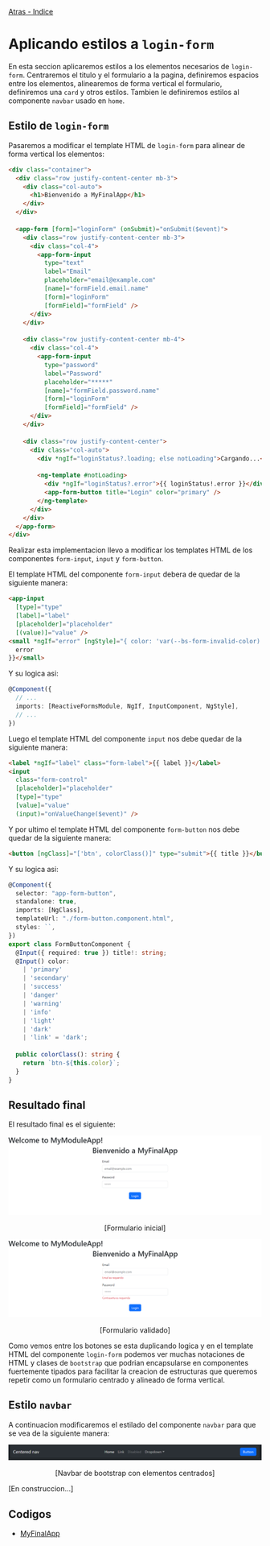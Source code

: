 [Atras - Indice](https://github.com/daniel18acevedo/DA2-Tecnologia/tree/angular-style)

# Aplicando estilos a `login-form`

En esta seccion aplicaremos estilos a los elementos necesarios de `login-form`. Centraremos el titulo y el formulario a la pagina, definiremos espacios entre los elementos, alinearemos de forma vertical el formulario, definiremos una `card` y otros estilos. Tambien le definiremos estilos al componente `navbar` usado en `home`.

## Estilo de `login-form`

Pasaremos a modificar el template HTML de `login-form` para alinear de forma vertical los elementos:

```HTML
<div class="container">
  <div class="row justify-content-center mb-3">
    <div class="col-auto">
      <h1>Bienvenido a MyFinalApp</h1>
    </div>
  </div>

  <app-form [form]="loginForm" (onSubmit)="onSubmit($event)">
    <div class="row justify-content-center mb-3">
      <div class="col-4">
        <app-form-input
          type="text"
          label="Email"
          placeholder="email@example.com"
          [name]="formField.email.name"
          [form]="loginForm"
          [formField]="formField" />
      </div>
    </div>

    <div class="row justify-content-center mb-4">
      <div class="col-4">
        <app-form-input
          type="password"
          label="Password"
          placeholder="*****"
          [name]="formField.password.name"
          [form]="loginForm"
          [formField]="formField" />
      </div>
    </div>

    <div class="row justify-content-center">
      <div class="col-auto">
        <div *ngIf="loginStatus?.loading; else notLoading">Cargando...</div>

        <ng-template #notLoading>
          <div *ngIf="loginStatus?.error">{{ loginStatus!.error }}</div>
          <app-form-button title="Login" color="primary" />
        </ng-template>
      </div>
    </div>
  </app-form>
</div>
```

Realizar esta implementacion llevo a modificar los templates HTML de los componentes `form-input`, `input` y `form-button`.

El template HTML del componente `form-input` debera de quedar de la siguiente manera:

```HTML
<app-input
  [type]="type"
  [label]="label"
  [placeholder]="placeholder"
  [(value)]="value" />
<small *ngIf="error" [ngStyle]="{ color: 'var(--bs-form-invalid-color)' }">{{
  error
}}</small>
```

Y su logica asi:

```TypeScript
@Component({
  // ...
  imports: [ReactiveFormsModule, NgIf, InputComponent, NgStyle],
  // ...
})
```

Luego el template HTML del componente `input` nos debe quedar de la siguiente manera:

```HTML
<label *ngIf="label" class="form-label">{{ label }}</label>
<input
  class="form-control"
  [placeholder]="placeholder"
  [type]="type"
  [value]="value"
  (input)="onValueChange($event)" />
```

Y por ultimo el template HTML del componente `form-button` nos debe quedar de la siguiente manera:

```HTML
<button [ngClass]="['btn', colorClass()]" type="submit">{{ title }}</button>
```

Y su logica asi:

```TypeScript
@Component({
  selector: "app-form-button",
  standalone: true,
  imports: [NgClass],
  templateUrl: "./form-button.component.html",
  styles: ``,
})
export class FormButtonComponent {
  @Input({ required: true }) title!: string;
  @Input() color:
    | 'primary'
    | 'secondary'
    | 'success'
    | 'danger'
    | 'warning'
    | 'info'
    | 'light'
    | 'dark'
    | 'link' = 'dark';

  public colorClass(): string {
    return `btn-${this.color}`;
  }
}
```

## Resultado final

El resultado final es el siguiente:

<p align="center">
<img src="./images/image-12.png">
</p>
<p align="center">
[Formulario inicial]
</p>

<p align="center">
<img src="./images/image-13.png">
</p>
<p align="center">
[Formulario validado]
</p>

Como vemos entre los botones se esta duplicando logica y en el template HTML del componente `login-form` podemos ver muchas notaciones de HTML y clases de `bootstrap` que podrian encapsularse en componentes fuertemente tipados para facilitar la creacion de estructuras que queremos repetir como un formulario centrado y alineado de forma vertical.

## Estilo `navbar`

A continuacion modificaremos el estilado del componente `navbar` para que se vea de la siguiente manera:

<p align="center">
<img src="./images/image-14.png">
</p>
<p align="center">
[Navbar de bootstrap con elementos centrados]
</p>

[En construccion...]

## Codigos

- [MyFinalApp](https://github.com/daniel18acevedo/DA2-Tecnologia/tree/angular-style/1-%20Angular%20application/MyFinalApp)

